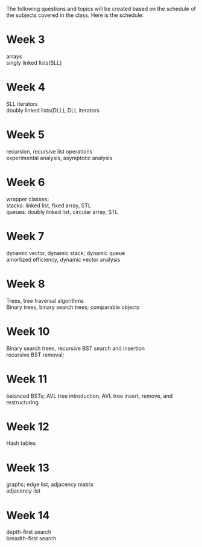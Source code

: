 The following questions and topics will be created based on the schedule of the subjects covered in the class. Here is the schedule:

# Week 3
arrays  
singly linked lists(SLL)

# Week 4
SLL iterators  
doubly linked lists(DLL), DLL iterators

# Week 5
recursion, recursive list operations  
experimental analysis, asymptotic analysis

# Week 6
wrapper classes;  
stacks: linked list, fixed array, STL  
queues: doubly linked list, circular array, STL

# Week 7
dynamic vector, dynamic stack; dynamic queue  
amortized efficiency, dynamic vector analysis

# Week 8
Trees, tree traversal algorithms  
Binary trees, binary search trees; comparable objects

# Week 10
Binary search trees, recursive BST search and insertion  
recursive BST removal;

# Week 11
balanced BSTs; AVL tree introduction, AVL tree insert, remove, and restructuring

# Week 12
Hash tables

# Week 13
graphs; edge list, adjacency matrix  
adjacency list

# Week 14
depth-first search  
breadth-first search
